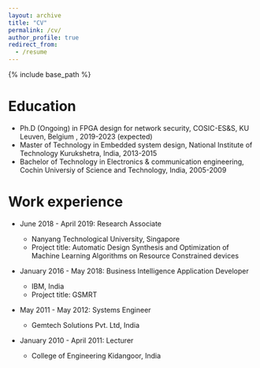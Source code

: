 ```yaml
---
layout: archive
title: "CV"
permalink: /cv/
author_profile: true
redirect_from:
  - /resume
---
```


{% include base_path %}

Education
======
* Ph.D (Ongoing) in FPGA design for network security, COSIC-ES&S, KU Leuven, Belgium , 2019-2023 (expected)
* Master of Technology in Embedded system design, National Institute of Technology Kurukshetra, India, 2013-2015
* Bachelor of Technology in Electronics & communication engineering, Cochin Universiy of Science and Technology, India, 2005-2009

Work experience
======
* June 2018 - April 2019: Research Associate
  * Nanyang Technological University, Singapore
  * Project title: Automatic Design Synthesis and Optimization of Machine Learning Algorithms on Resource Constrained devices

* January 2016 - May 2018: Business Intelligence Application Developer
  * IBM, India
  * Project title: GSMRT

* May 2011 - May 2012: Systems Engineer
  * Gemtech Solutions Pvt. Ltd, India 

* January 2010 - April 2011: Lecturer
  * College of Engineering Kidangoor, India
  
<!-- Skills
======
* Skill 1
* Skill 2
  * Sub-skill 2.1
  * Sub-skill 2.2
  * Sub-skill 2.3
* Skill 3

Publications
======
  <ul>{% for post in site.publications %}
    {% include archive-single-cv.html %}
  {% endfor %}</ul>
  
Talks
======
  <ul>{% for post in site.talks %}
    {% include archive-single-talk-cv.html %}
  {% endfor %}</ul>
  
Teaching
======
  <ul>{% for post in site.teaching %}
    {% include archive-single-cv.html %}
  {% endfor %}</ul>
  
Service and leadership
======
* Currently signed in to 43 different slack teams -->
